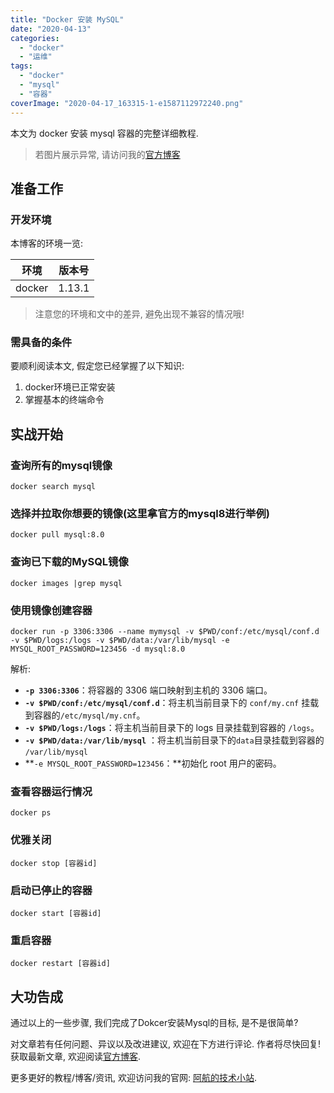 ```yaml
---
title: "Docker 安装 MySQL"
date: "2020-04-13"
categories: 
  - "docker"
  - "运维"
tags: 
  - "docker"
  - "mysql"
  - "容器"
coverImage: "2020-04-17_163315-1-e1587112972240.png"
---
```


本文为 docker 安装 mysql 容器的完整详细教程.

> 若图片展示异常, 请访问我的[官方博客](https://blog.bugcatt.com/archives/267)

## 准备工作

### 开发环境

本博客的环境一览:

| 环境 | 版本号 |
| --- | --- |
| docker | 1.13.1 |

> 注意您的环境和文中的差异, 避免出现不兼容的情况哦!

### 需具备的条件

要顺利阅读本文, 假定您已经掌握了以下知识:

1. docker环境已正常安装
2. 掌握基本的终端命令

## 实战开始

### 查询所有的mysql镜像

```
docker search mysql
```

### 选择并拉取你想要的镜像(这里拿官方的mysql8进行举例)

```
docker pull mysql:8.0
```

### 查询已下载的MySQL镜像

```
docker images |grep mysql
```

### 使用镜像创建容器

```
docker run -p 3306:3306 --name mymysql -v $PWD/conf:/etc/mysql/conf.d -v $PWD/logs:/logs -v $PWD/data:/var/lib/mysql -e MYSQL_ROOT_PASSWORD=123456 -d mysql:8.0
```

解析:

- **`-p 3306:3306`**：将容器的 3306 端口映射到主机的 3306 端口。
- **`-v $PWD/conf:/etc/mysql/conf.d`**：将主机当前目录下的 `conf/my.cnf` 挂载到容器的`/etc/mysql/my.cnf`。
- **`-v $PWD/logs:/logs`**：将主机当前目录下的 logs 目录挂载到容器的 `/logs`。
- **`-v $PWD/data:/var/lib/mysql`** ：将主机当前目录下的`data`目录挂载到容器的 `/var/lib/mysql`
- **`-e MYSQL_ROOT_PASSWORD=123456`：**初始化 root 用户的密码。

### 查看容器运行情况

```
docker ps
```

### 优雅关闭

```
docker stop [容器id]
```

### 启动已停止的容器

```
docker start [容器id]
```

### 重启容器

```
docker restart [容器id]
```

## 大功告成

通过以上的一些步骤, 我们完成了Dokcer安装Mysql的目标, 是不是很简单?

对文章若有任何问题、异议以及改进建议, 欢迎在下方进行评论. 作者将尽快回复! 获取最新文章, 欢迎阅读[官方博客](https://blog.bugcatt.com/archives/267).

更多更好的教程/博客/资讯, 欢迎访问我的官网: [阿航的技术小站](https://blog.bugcatt.com).
